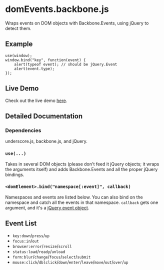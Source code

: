 domEvents.backbone.js
=====================

Wraps events on DOM objects with Backbone.Events, using jQuery to detect them.

Example
-------
	use(window);
	window.bind("key", function(event) {
		alert(typeof event); // should be jQuery.Event
		alert(event.type);
	});

Live Demo
--------
Check out the live demo [here](http://mathphreak.github.com/domEvents.backbone.js).

Detailed Documentation
----------------------
### Dependencies
underscore.js, backbone.js, and jQuery.
### `use(...)`
Takes in several DOM objects (please don't feed it jQuery objects; it wraps the arguments itself) and adds
Backbone.Events and all the proper jQuery bindings.
### `<domElement>.bind("namespace[:event]", callback)`
Namespaces and events are listed below.  You can also bind on the namespace and catch all the events in
that namespace.  `callback` gets one argument, and it's a
[jQuery event object](http://api.jquery.com/category/events/event-object/).

Event List
----------
 * `key:down`/`press`/`up`
 * `focus:in`/`out`
 * `browser:error`/`resize`/`scroll`
 * `status:load`/`ready`/`unload`
 * `form:blur`/`change`/`focus`/`select`/`submit`
 * `mouse:click`/`dblclick`/`down`/`enter`/`leave`/`move`/`out`/`over`/`up`
